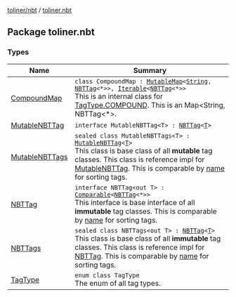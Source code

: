 [toliner/nbt](../index.md) / [toliner.nbt](./index.md)

## Package toliner.nbt

### Types

| Name | Summary |
|---|---|
| [CompoundMap](-compound-map/index.md) | `class CompoundMap : `[`MutableMap`](https://kotlinlang.org/api/latest/jvm/stdlib/kotlin.collections/-mutable-map/index.html)`<`[`String`](https://kotlinlang.org/api/latest/jvm/stdlib/kotlin/-string/index.html)`, `[`NBTTag`](-n-b-t-tag/index.md)`<*>>, `[`Iterable`](https://kotlinlang.org/api/latest/jvm/stdlib/kotlin.collections/-iterable/index.html)`<`[`NBTTag`](-n-b-t-tag/index.md)`<*>>`<br>This is an internal class for [TagType.COMPOUND](-tag-type/-c-o-m-p-o-u-n-d.md). This is an Map&lt;String, NBTTag&lt;*&gt;. |
| [MutableNBTTag](-mutable-n-b-t-tag/index.md) | `interface MutableNBTTag<T> : `[`NBTTag`](-n-b-t-tag/index.md)`<`[`T`](-mutable-n-b-t-tag/index.md#T)`>` |
| [MutableNBTTags](-mutable-n-b-t-tags/index.md) | `sealed class MutableNBTTags<T> : `[`MutableNBTTag`](-mutable-n-b-t-tag/index.md)`<`[`T`](-mutable-n-b-t-tags/index.md#T)`>`<br>This class is base class of all **mutable** tag classes. This class is reference impl for [MutableNBTTag](-mutable-n-b-t-tag/index.md). This is comparable by [name](#) for sorting tags. |
| [NBTTag](-n-b-t-tag/index.md) | `interface NBTTag<out T> : `[`Comparable`](https://kotlinlang.org/api/latest/jvm/stdlib/kotlin/-comparable/index.html)`<`[`NBTTag`](-n-b-t-tag/index.md)`<*>>`<br>This interface is base interface of all **immutable** tag classes. This is comparable by [name](-n-b-t-tag/name.md) for sorting tags. |
| [NBTTags](-n-b-t-tags/index.md) | `sealed class NBTTags<out T> : `[`NBTTag`](-n-b-t-tag/index.md)`<`[`T`](-n-b-t-tags/index.md#T)`>`<br>This class is base class of all **immutable** tag classes. This class is reference impl for [NBTTag](-n-b-t-tag/index.md). This is comparable by [name](-n-b-t-tag/name.md) for sorting tags. |
| [TagType](-tag-type/index.md) | `enum class TagType`<br>The enum of all tag types. |
